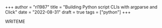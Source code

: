 +++
author = "rl1987"
title = "Building Python script CLIs with argparse and Click"
date = "2022-08-31"
draft = true
tags = ["python"]
+++

WRITEME
